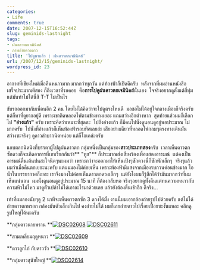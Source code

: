 ```yaml
---
categories:
- Life
comments: true
date: 2007-12-15T16:52:44Z
slug: geminids-lastnight
tags:
- ฝนดาวตกเจมินิดส์
- ภาพถ่ายดวงดาว
title: 'ไปดูมาแล้ว : ฝนดาวตกเจมินิดส์'
url: /2007/12/15/geminids-lastnight/
wordpress_id: 23
---
```


อากาศที่เชียงใหม่เมื่อคืนหนาวมาก มากกว่าทุกวัน แต่ท้องฟ้าก็เปิดดีครับ  หลังจากที่ผมอ่านหนังสือเสร็จประมาณตีสอง ก็ถึงเวลาที่รอคอย  คือ**การไปดูฝนดาวตกเจมินิดส์**นั่นเอง  ใจจริงอยากดูตั้งแต่สี่ทุ่ม แต่มันทำไม่ได้นี่สิ T-T ไม่เป็นไร

ขับรถออกมากับเพื่อนอีก 2 คน โดยไม่ได้คิดว่าจะไปดูตรงไหนดี  มอชอไม่ได้อยู่ใจกลางเมืองก็จริงครับ แต่ก็หาที่ดูยากอยู่ดี เพราะเขาติดหลอดไฟตามข้างทางเยอะ แถมสว่างอีกต่างหาก  สุดท้ายแล้วผมก็เลือกไป **"อ่างแก้ว"** ครับ เพราะคิดว่าเหมาะที่สุดละ  ไปถึงอ่างแก้ว ก็มีคนไปนั่งดูนอนดูอยู่พอประมาณ ไม่มากครับ  ไปนั่งที่อ่างแก้วก็เห็นท้องฟ้ารอบทิศเลยล่ะ เสียอย่างเดียวที่หลอดไฟกลมๆตรงทางเดินมันสว่างซะจริงๆ ดูดาวลำบากนิดหน่อย แต่ก็โอเคล่ะครับ

แอบตลกนิดนึงที่บรรดาผู้ไปดูฝนดาวตก กลุ่มหนึ่งเป็นกลุ่มของ**สาวประเภทสอง**ครับ  เวลาเห็นดาวตกซักดวงก็จะเกิดอาการที่เขาเรียกกันว่า** "หูย"** ก็ประมาณส่งเสียงร้องเพื่อแสดงอารมณ์  แต่คงเป็นอารมณ์ตื่นเต้นปนสะใจนิดๆนะผมว่า เพราะกว่าจะออกมาให้เห็นเป้งๆซักดวงนี่ก็ซักพักเล็กๆ  จริงๆแล้วผมว่าเมื่อคืนตกเยอะนะครับ แต่ผมมองไม่ค่อยเห็น เพราะท้องฟ้ามีแสงจากเมืองรบกวนค่อนข้างมาก ไอน้ำในบรรยากาศก็เยอะ เราจึงมองไม่ค่อยเห็นดาวตกดวงเล็กๆ  แต่ยังไงผมก็รู้สึกได้ว่ามันมากกว่าที่ผมเห็นแน่นอน  ผมนั่งดูนอนดูอยู่ประมาณ 15 นาที ก็ต้องกลับหอ จริงๆอยากดูทั้งคืนแต่ทนความหนาวกับความหิวไม่ไหว มาดูตัวเปล่าไม่ได้เอาอะไรมาด้วยเลย แล้วยังต้องตื่นเช้าอีก ดีจริง...

เท่าที่ผมลองนับๆดู 2 นาทีจะเห็นดาวตกซัก 3 ดวงได้มั้ง งานนี้ผมเอากล้องถ่ายรูปไปด้วยครับ แต่ไม่ได้ถ่ายดาวตกหรอก กล้องมันตัวเล็กเกินไป คงถ่ายไม่ได้ ผมก็เลยถ่ายดาวไปเรื่อยเปื่อยซะงั้นแหละ คลิกดูรูปใหญ่ได้นะครับ



**กลุ่มดาวนายพราน
**[![DSC02608](http://www.armno.in.th/wp-content/uploads/2007/12/dsc02608-thumb.jpg)](http://www.armno.in.th/wp-content/uploads/2007/12/dsc02608.jpg) [![DSC02611](http://www.armno.in.th/wp-content/uploads/2007/12/dsc02611-thumb.jpg)](http://www.armno.in.th/wp-content/uploads/2007/12/dsc02611.jpg)



**สามเหลี่ยมฤดูหนาว
**[![DSC02609](http://www.armno.in.th/wp-content/uploads/2007/12/dsc02609-thumb.jpg)](http://www.armno.in.th/wp-content/uploads/2007/12/dsc02609.jpg)



**ดาวลูกไก่ กับดาววัว
**[![DSC02610](http://www.armno.in.th/wp-content/uploads/2007/12/dsc02610-thumb.jpg)](http://www.armno.in.th/wp-content/uploads/2007/12/dsc02610.jpg)



**กลุ่มดาวสุนัขใหญ่
**[![DSC02614](http://www.armno.in.th/wp-content/uploads/2007/12/dsc02614-thumb.jpg)](http://www.armno.in.th/wp-content/uploads/2007/12/dsc02614.jpg)

